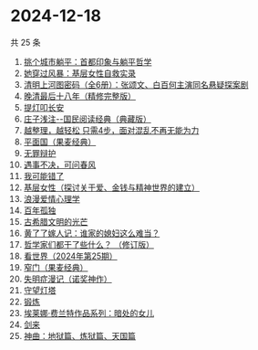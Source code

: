 # 2024-12-18

共 25 条

<!-- BEGIN WEREAD -->
<!-- 最后更新时间 2024-12-18 11:26:44 +0800 -->
1. [挑个城市躺平：首都印象与躺平哲学](https://weread.qq.com/web/bookDetail/2b832bf0813ab96f1g014e0f)
1. [她穿过风暴：基层女性自救实录](https://weread.qq.com/web/bookDetail/b7b32fe0813ab9707g016a76)
1. [清明上河图密码（全6册）：张颂文、白百何主演同名悬疑探案剧](https://weread.qq.com/web/bookDetail/54432ff05c8966544e5bbfe)
1. [晚清最后十八年（精修完整版）](https://weread.qq.com/web/bookDetail/787328c0813ab9683g0195cf)
1. [提灯叩长安](https://weread.qq.com/web/bookDetail/49232380813ab9707g014133)
1. [庄子浅注--国民阅读经典（典藏版）](https://weread.qq.com/web/bookDetail/e5e32be0813ab9742g0138bd)
1. [越整理，越轻松 只需4步，面对混乱不再无能为力](https://weread.qq.com/web/bookDetail/a8732a00813ab953eg011dd0)
1. [平面国（果麦经典）](https://weread.qq.com/web/bookDetail/215328407200f6f9215a612)
1. [无罪辩护](https://weread.qq.com/web/bookDetail/2c232da0813ab9726g01820e)
1. [遇事不决，可问春风](https://weread.qq.com/web/bookDetail/19632730813ab96c5g019c3b)
1. [我可能错了](https://weread.qq.com/web/bookDetail/253321f0813ab96fcg010512)
1. [基层女性（探讨关于爱、金钱与精神世界的建立）](https://weread.qq.com/web/bookDetail/d3c3209072646383d3ce031)
1. [浪漫爱情心理学](https://weread.qq.com/web/bookDetail/86432ee0813ab92b1g010acd)
1. [百年孤独](https://weread.qq.com/web/bookDetail/8bc329705e46708bcb0c164)
1. [古希腊文明的光芒](https://weread.qq.com/web/bookDetail/e4f32ea0721d0b4ee4f364d)
1. [黄了了嫁人记：谁家的媳妇这么难当？](https://weread.qq.com/web/bookDetail/29932610813ab95edg01504c)
1. [哲学家们都干了些什么？ （修订版）](https://weread.qq.com/web/bookDetail/28932750813ab6bd1g010e25)
1. [看世界（2024年第25期）](https://weread.qq.com/web/bookDetail/94032860813ab97a3g016599)
1. [窄门（果麦经典）](https://weread.qq.com/web/bookDetail/39e323e0716a308739e70be)
1. [失明症漫记（诺奖神作）](https://weread.qq.com/web/bookDetail/94c325d05e1ae594c7c1535)
1. [守望灯塔](https://weread.qq.com/web/bookDetail/5e932120813ab96c1g01368c)
1. [锻炼](https://weread.qq.com/web/bookDetail/f2432ab0813ab6e75g012b2d)
1. [埃莱娜·费兰特作品系列：暗处的女儿](https://weread.qq.com/web/bookDetail/42132f80813ab9720g0102e1)
1. [剑来](https://weread.qq.com/web/bookDetail/8e5326b07153adcf8e53d42)
1. [神曲：地狱篇、炼狱篇、天国篇](https://weread.qq.com/web/bookDetail/ed4329a07187842ded40c8d)
<!-- END WEREAD -->